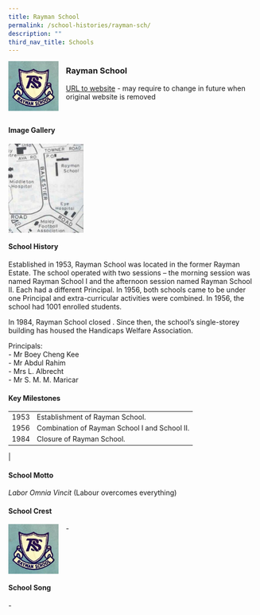 ```yaml
---
title: Rayman School
permalink: /school-histories/rayman-sch/
description: ""
third_nav_title: Schools
---
```

<img src="/images/raymansch1.jpg" style="width:20%;margin-right:15px;" align = "left">

### **Rayman School**
[URL to website](https://academyofsingaporeteachers.moe.edu.sg/moehc/school-histories/school/-) - may require to change in future when original website is removed

<br clear="left">

#### **Image Gallery**

<p><a href="https://staging.d1yxymztqoj7qn.amplifyapp.com/images/raymansch2.jpg">  
<img src="/images/raymansch2.jpg" style="width:30%;margin-right:15px;" align = "left">
</a></p>

<br clear="left">

#### **School History**
Established in 1953, Rayman School was located in the former Rayman Estate. The school operated with two sessions – the morning session was named Rayman School I and the afternoon session named Rayman School II. Each had a different Principal. In 1956, both schools came to be under one Principal and extra-curricular activities were combined. In 1956, the school had 1001 enrolled students.  
  
In 1984, Rayman School closed . Since then, the school’s single-storey building has housed the Handicaps Welfare Association.

Principals:<br>
\- Mr Boey Cheng Kee<br>
\- Mr Abdul Rahim<br>
\- Mrs L. Albrecht<br>
\- Mr S. M. M. Maricar

#### **Key Milestones**

|  |  |
|:---:|---|
| 1953 | Establishment of Rayman School. |
| 1956 | Combination of Rayman School I and School II. |
| 1984 | Closure of Rayman School. |
|

#### **School Motto**
_Labor Omnia Vincit_ (Labour overcomes everything)

#### **School Crest**
<img src="/images/raymansch1.jpg" style="width:20%;margin-right:15px;" align = "left">

\-

<br clear="left">

#### **School Song**
\-